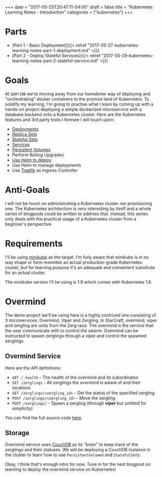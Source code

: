 +++
date = "2017-05-25T20:47:11-04:00"
draft = false
title = "Kubernetes Learning Notes - Introduction"
categories = ["kubernetes"]
+++

Parts
=====
* [Part 1 - Basic Deployment]({{< relref "2017-05-27-kubernetes-learning-notes-part-1-deployment.md" >}})
* [Part 2 - Deploy Stateful Services]({{< relref "2017-05-29-kubernetes-learning-notes-part-2-stateful-service.md" >}})

Goals
=====

At `$DAYJOB` we're moving away from our homebrew way of deploying and "orchestrating" docker containers to the promise land of Kubernetes. To solidify my learning, I'm going to practise what I learn by coming up with a hands-on project deploying a simple dockerized microservice with a database backend onto a Kubernetes cluster. Here are the Kubernetes features and 3rd party tools I foresee I will touch upon:

* [Deployments](https://kubernetes.io/docs/concepts/workloads/controllers/deployment/)
* [Replica Sets](https://kubernetes.io/docs/concepts/workloads/controllers/replicaset/)
* [Stateful Sets](https://kubernetes.io/docs/concepts/workloads/controllers/statefulset/)
* [Services](https://kubernetes.io/docs/concepts/services-networking/service/)
* [Persistent Volumes](https://kubernetes.io/docs/concepts/storage/persistent-volumes/)
* Perform Rolling Upgrades
* [Use Helm to deploy](https://github.com/kubernetes/helm)
* Use Helm to manage deployments
* Use [Traefik](https://github.com/containous/traefik) as Ingress Controller

Anti-Goals
==========

I will not be touch on administrating a Kubernetes cluster nor provisioning one. The Kubernetes architecture is very interesting by itself and a whole series of blogposts could be written to address that. Instead, this series only deals with the practical usage of a Kubernetes cluster from a beginner's perspective.

Requirements
============

I'll be using [minikube](https://github.com/kubernetes/minikube) as the target. I'm fully aware that minikube is in no way shape or form resemble an actual production-grade Kubernetes cluster, but for learning purpose it's an adequate and convenient substitute for an actual cluster.

The minikube version I'll be using is 1.9 which comes with Kubernetes 1.6.

Overmind
========

The demo project we'll be using here is a highly contrived one consisting of 3 microservices: Overmind, Viper and Zergling. In StarCraft, overmind, viper and zergling are units from the Zerg race. The overmind is the service that the user communicate with to control the swarm. Overmind can be instructed to spawn zerglings through a viper and control the spawned zerglings.

Overmind Service
----------------

Here are the API definitions:

* `GET /_health` - The health of the overmind and its subordinates
* `GET /zerglings` - All zerglings the overmind is aware of and their locations
* `GET /zerglings/<zergling_id>` - Get the status of the specified zergling
* `POST /zerglings/<zergling_id>` - Move the zergling
* `POST /zerglings/` - Spawn a zergling (through **viper** but omitted for simplicity)

You can find the full source code [here](https://github.com/kevinjqiu/overmind).

Storage
-------

Overmind service uses [CouchDB](https://couchdb.apache.org) as its "brain" to keep track of the zerglings and their statuses. We will be deploying a CouchDB instance in the cluster to learn how to use `PersistentVolume`s and `StatefulSet`s.

Okay, I think that's enough intro for now. Tune in for the next blogpost on learning to deploy the overmind service on Kubernetes!

